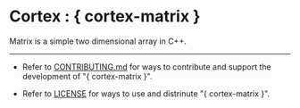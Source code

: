 # Cortex : { cortex-matrix }

Matrix is a simple two dimensional array in C++.

---

- Refer to [CONTRIBUTING.md](./CONTRIBUTING.md) for ways to contribute and support the development of "{ cortex-matrix }".

- Refer to [LICENSE](./LICENSE) for ways to use and distrinute "{ cortex-matrix }".
